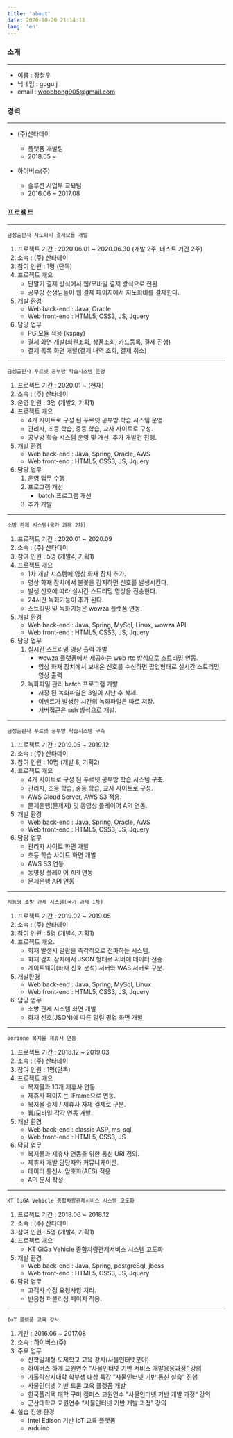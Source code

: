 ```yaml
---
title: 'about'
date: 2020-10-20 21:14:13
lang: 'en'
---
```


### 소개

---

- 이름 : 장철우
- 닉네임 : gogu.j
- email : woobbong905@gmail.com

### 경력

---

- (주)산타데이
  - 플랫폼 개발팀
  - 2018.05 ~
- 하이버스(주)

  - 솔루션 사업부 교육팀
  - 2016.06 ~ 2017.08

### 프로젝트

---

`금성출판사 지도회비 결제모듈 개발`

1. 프로젝트 기간 : 2020.06.01 ~ 2020.06.30 (개발 2주, 테스트 기간 2주)
2. 소속 : (주) 산타데이
3. 참여 인원 : 1명 (단독)
4. 프로젝트 개요
   - 단말기 결제 방식에서 웹/모바일 결제 방식으로 전환
   - 공부방 선생님들이 웹 결제 페이지에서 지도회비를 결제한다.
5. 개발 환경
   - Web back-end : Java, Oracle
   - Web front-end : HTML5, CSS3, JS, Jquery
6. 담당 업무
   - PG 모듈 적용 (kspay)
   - 결제 화면 개발(회원조회, 상품조회, 카드등록, 결제 진행)
   - 결제 목록 화면 개발(결제 내역 조회, 결제 취소)

---

`금성출판사 푸르넷 공부방 학습시스템 운영`

1.  프로젝트 기간 : 2020.01 ~ (현재)
2.  소속 : (주) 산타데이
3.  운영 인원 : 3명 (개발2, 기획1)
4.  프로젝트 개요
    - 4개 사이트로 구성 된 푸르넷 공부방 학습 시스템 운영.
    - 관리자, 초등 학습, 중등 학습, 교사 사이트로 구성.
    - 공부방 학습 시스템 운영 및 개선, 추가 개발건 진행.
5.  개발 환경
    - Web back-end : Java, Spring, Oracle, AWS
    - Web front-end : HTML5, CSS3, JS, Jquery
6.  담당 업무
    1. 운영 업무 수행
    2. 프로그램 개선
       - batch 프로그램 개선
    3. 추가 개발

---

`소방 관제 시스템(국가 과제 2차)`

1.  프로젝트 기간 : 2020.01 ~ 2020.09
2.  소속 : (주) 산타데이
3.  참여 인원 : 5명 (개발4, 기획1)
4.  프로젝트 개요
    - 1차 개발 시스템에 영상 화재 장치 추가.
    - 영상 화재 장치에서 불꽃을 감지하면 신호를 발생시킨다.
    - 발생 신호에 따라 실시간 스트리밍 영상을 전송한다.
    - 24시간 녹화기능이 추가 된다.
    - 스트리밍 및 녹화기능은 wowza 플랫폼 연동.
5.  개발 환경
    - Web back-end : Java, Spring, MySql, Linux, wowza API
    - Web front-end : HTML5, CSS3, JS, Jquery
6.  담당 업무
    1. 실시간 스트리밍 영상 출력 개발
       - wowza 플랫폼에서 제공하는 web rtc 방식으로 스트리밍 연동.
       - 영상 화재 장치에서 보내온 신호를 수신하면 팝업형태로 실시간 스트리밍 영상 출력
    2. 녹화파일 관리 batch 프로그램 개발
       - 저장 된 녹화파일은 3일이 지난 후 삭제.
       - 이벤트가 발생한 시간의 녹화파일은 따로 저장.
       - 서버접근은 ssh 방식으로 개발.

---

`금성출판사 푸르넷 공부방 학습시스템 구축`

1. 프로젝트 기간 : 2019.05 ~ 2019.12
2. 소속 : (주) 산타데이
3. 참여 인원 : 10명 (개발 8, 기획2)
4. 프로젝트 개요
   - 4개 사이트로 구성 된 푸르넷 공부방 학습 시스템 구축.
   - 관리자, 초등 학습, 중등 학습, 교사 사이트로 구성.
   - AWS Cloud Server, AWS S3 적용.
   - 문제은행(문제지) 및 동영상 플레이어 API 연동.
5. 개발 환경
   - Web back-end : Java, Spring, Oracle, AWS
   - Web front-end : HTML5, CSS3, JS, Jquery
6. 담당 업무
   - 관리자 사이트 화면 개발
   - 초등 학습 사이트 화면 개발
   - AWS S3 연동
   - 동영상 플레이어 API 연동
   - 문제은행 API 연동

---

`지능형 소방 관제 시스템(국가 과제 1차)`

1. 프로젝트 기간 : 2019.02 ~ 2019.05
2. 소속 : (주) 산타데이
3. 참여 인원 : 5명 (개발4, 기획1)
4. 프로젝트 개요.
   - 화재 발생시 알람을 즉각적으로 전파하는 시스템.
   - 화재 감지 장치에서 JSON 형태로 서버에 데이터 전송.
   - 게이트웨이(화재 신호 분석) 서버와 WAS 서버로 구분.
5. 개발환경
   - Web back-end : Java, Spring, MySql, Linux
   - Web front-end : HTML5, CSS3, JS, Jquery
6. 담당 업무
   - 소방 관제 시스템 화면 개발
   - 화재 신호(JSON)에 따른 알림 팝업 화면 개발

---

`oorione 복지몰 제휴사 연동`

1. 프로젝트 기간 : 2018.12 ~ 2019.03
2. 소속 : (주) 산타데이
3. 참여 인원 : 1명(단독)
4. 프로젝트 개요
   - 복지몰과 10개 제휴사 연동.
   - 제휴사 페이지는 IFrame으로 연동.
   - 복지몰 결제 / 제휴사 자체 결제로 구분.
   - 웹/모바일 각각 연동 개발.
5. 개발 환경
   - Web back-end : classic ASP, ms-sql
   - Web front-end : HTML5, CSS3, JS
6. 담당 업무
   - 복지몰과 제휴사 연동을 위한 통신 URI 정의.
   - 제휴사 개발 담당자와 커뮤니케이션.
   - 데이터 통신시 암호화(AES) 적용
   - API 문서 작성

---

`KT GiGA Vehicle 종합차량관제서비스 시스템 고도화`

1.  프로젝트 기간 : 2018.06 ~ 2018.12
2.  소속 : (주) 산타데이
3.  참여 인원 : 5명 (개발4, 기획1)
4.  프로젝트 개요
    - KT GiGa Vehicle 종합차량관제서비스 시스템 고도화
5.  개발 환경
    - Web back-end : Java, Spring, postgreSql, jboss
    - Web front-end : HTML5, CSS3, JS, Jquery
6.  담당 업무
    - 고객사 수정 요청사항 처리.
    - 반응형 퍼블리싱 페이지 적용.

---

`IoT 플랫폼 교육 강사`

1. 기간 : 2016.06 ~ 2017.08
2. 소속 : 하이버스(주)
3. 주요 업무
   - 산학일체형 도제학교 교육 강사(사물인터넷분야)
   - 하이버스 하계 교원연수 “사물인터넷 기반 서비스 개발응용과정” 강의
   - 가톨릭상지대학 학부생 대상 특강 ”사물인터넷 기반 통신 실습“ 진행
   - 사물인터넷 기반 드론 교육 플랫폼 개발
   - 한국폴리텍 대학 구미 캠퍼스 교원연수 ”사물인터넷 기반 개발 과정“ 강의
   - 군산대학교 교원연수 “사물인터넷 기반 개발 과정” 강의
4. 실습 진행 환경
   - Intel Edison 기반 IoT 교육 플랫폼
   - arduino
